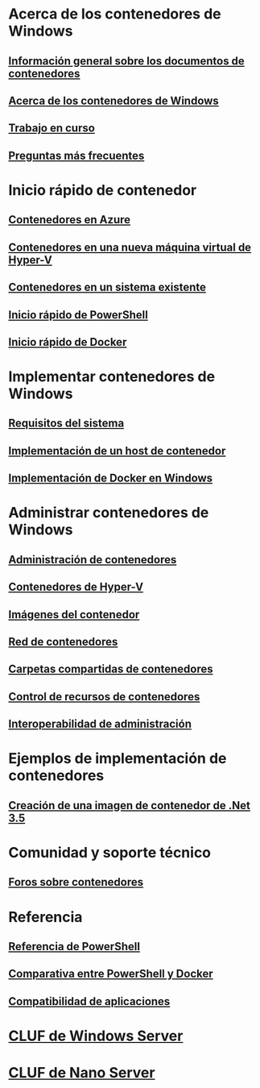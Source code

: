 # Acerca de los contenedores de Windows

## [Información general sobre los documentos de contenedores](./containers_welcome.md)

## [Acerca de los contenedores de Windows](about/about_overview.md)

## [Trabajo en curso](about/work_in_progress.md)

## [Preguntas más frecuentes](about/faq.md)

# Inicio rápido de contenedor

## [Contenedores en Azure](quick_start/azure_setup.md)

## [Contenedores en una nueva máquina virtual de Hyper-V](quick_start/container_setup.md)

## [Contenedores en un sistema existente](quick_start/inplace_setup.md)

## [Inicio rápido de PowerShell](quick_start/manage_powershell.md)

## [Inicio rápido de Docker](quick_start/manage_docker.md)

# Implementar contenedores de Windows

## [Requisitos del sistema](deployment/system_requirements.md)

## [Implementación de un host de contenedor](deployment/deployment.md)

## [Implementación de Docker en Windows](deployment/docker_windows.md)

# Administrar contenedores de Windows

## [Administración de contenedores](management/manage_containers.md)

## [Contenedores de Hyper-V](management/hyperv_container.md)

## [Imágenes del contenedor](management/manage_images.md)

## [Red de contenedores](management/container_networking.md)

## [Carpetas compartidas de contenedores](management/manage_data.md)

## [Control de recursos de contenedores](management/manage_resources.md)

## [Interoperabilidad de administración](management/hcs_powershell.md)

# Ejemplos de implementación de contenedores

## [Creación de una imagen de contenedor de .Net 3.5](examples/dotnet35.md)

# Comunidad y soporte técnico

## [Foros sobre contenedores](https://social.msdn.microsoft.com/Forums/en-US/home?forum=windowscontainers)

# Referencia

## [Referencia de PowerShell](https://technet.microsoft.com/en-us/library/mt433069.aspx)

## [Comparativa entre PowerShell y Docker](reference/ps_docker_comparison.md)

## [Compatibilidad de aplicaciones](reference/app_compat.md)

# [CLUF de Windows Server](EULA.md)

# [CLUF de Nano Server](Nano_EULA.md)


<!--HONumber=Jan16_HO1-->
